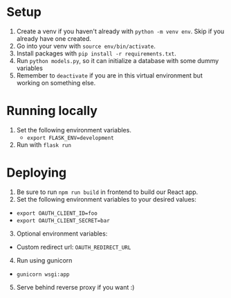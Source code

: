 # Setup

1. Create a venv if you haven't already with `python -m venv env`. Skip if you already have one created.
2. Go into your venv with `source env/bin/activate`.
3. Install packages with `pip install -r requirements.txt`.
4. Run `python models.py`, so it can initialize a database with some dummy variables
5. Remember to `deactivate` if you are in this virtual environment but working on something else.

# Running locally

1. Set the following environment variables.
    - `export FLASK_ENV=development`
2. Run with `flask run`

# Deploying

1. Be sure to run `npm run build` in frontend to build our React app.
2. Set the following environment variables to your desired values:
  - `export OAUTH_CLIENT_ID=foo`
  - `export OAUTH_CLIENT_SECRET=bar`
3. Optional environment variables:
  - Custom redirect url: `OAUTH_REDIRECT_URL`
4. Run using gunicorn
  - `gunicorn wsgi:app`
5. Serve behind reverse proxy if you want :)
